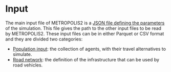 # Input

The main input file of METROPOLIS2 is a [JSON file defining the parameters](parameters.html) of the simulation.
This file gives the path to the other input files to be read by METROPOLIS2.
These input files can be in either Parquet or CSV format and they are divided two categories:

+ [Population input](agents.html): the collection of agents, with their travel alternatives to
  simulate.
+ [Road network](road-network.html): the definition of the infrastructure that can be used by road
  vehicles.
